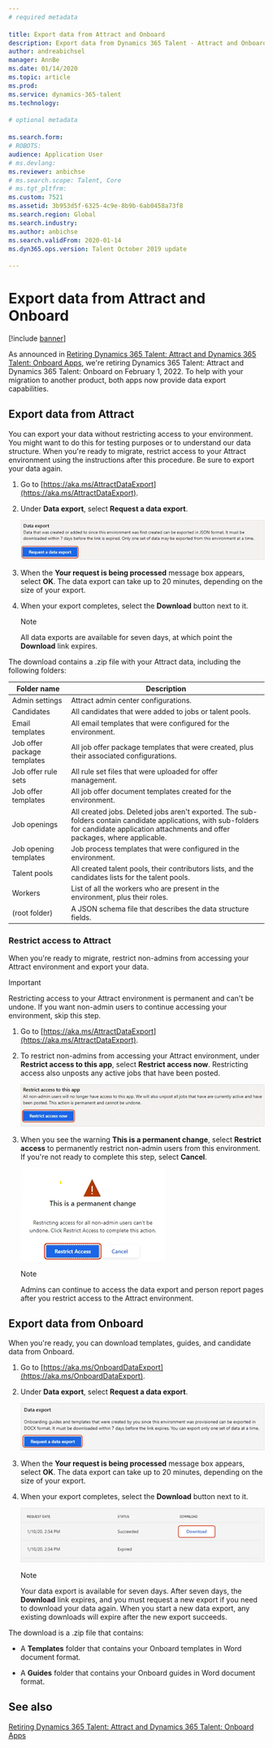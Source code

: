 ```yaml
---
# required metadata

title: Export data from Attract and Onboard
description: Export data from Dynamics 365 Talent - Attract and Onboard.
author: andreabichsel
manager: AnnBe
ms.date: 01/14/2020
ms.topic: article
ms.prod: 
ms.service: dynamics-365-talent
ms.technology: 

# optional metadata

ms.search.form: 
# ROBOTS: 
audience: Application User
# ms.devlang: 
ms.reviewer: anbichse
# ms.search.scope: Talent, Core
# ms.tgt_pltfrm: 
ms.custom: 7521
ms.assetid: 3b953d5f-6325-4c9e-8b9b-6ab0458a73f8
ms.search.region: Global
ms.search.industry: 
ms.author: anbichse
ms.search.validFrom: 2020-01-14
ms.dyn365.ops.version: Talent October 2019 update

---
```


# Export data from Attract and Onboard

[!include [banner](includes/banner.md)]

As announced in [Retiring Dynamics 365 Talent: Attract and Dynamics 365 Talent: Onboard Apps](https://community.dynamics.com/365/talent/b/dynamics365fortalent/posts/retiring-dynamics-365-talent-attract-and-onboard-apps), we're retiring Dynamics 365 Talent: Attract and Dynamics 365 Talent: Onboard on February 1, 2022. To help with your migration to another product, both apps now provide data export capabilities.

## Export data from Attract

You can export your data without restricting access to your environment. You might want to do this for testing purposes or to understand our data structure. When you're ready to migrate, restrict access to your Attract environment using the instructions after this procedure. Be sure to export your data again. 

1. Go to [https://aka.ms/AttractDataExport](https://aka.ms/AttractDataExport).

2. Under **Data export**, select **Request a data export**.

   ![[Request a data export from Attract](./media/attract-onboard-export-data-attract-request.png)](./media/attract-onboard-export-data-attract-request.png)

3. When the **Your request is being processed** message box appears, select **OK**. The data export can take up to 20 minutes, depending on the size of your export.

4. When your export completes, select the **Download** button next to it. 

   >[!NOTE]
   >All data exports are available for seven days, at which point the **Download** link expires.</br>
   
The download contains a .zip file with your Attract data, including the following folders:

| Folder name | Description |
| --- | --- |
| Admin settings | Attract admin center configurations. |
| Candidates | All candidates that were added to jobs or talent pools. |
| Email templates | All email templates that were configured for the environment. |
| Job offer package templates | All job offer package templates that were created, plus their associated configurations. |
| Job offer rule sets |  All rule set files that were uploaded for offer management. |
| Job offer templates | All job offer document templates created for the environment. |
| Job openings | All created jobs. Deleted jobs aren't exported. The sub-folders contain candidate applications, with sub-folders for candidate application attachments and offer packages, where applicable. |
| Job opening templates | Job process templates that were configured in the environment. |
| Talent pools | All created talent pools, their contributors lists, and the candidates lists for the talent pools. |
| Workers | List of all the workers who are present in the environment, plus their roles. |
| (root folder) | A JSON schema file that describes the data structure fields. |

### Restrict access to Attract

When you're ready to migrate, restrict non-admins from accessing your Attract environment and export your data.

>[!IMPORTANT]
>Restricting access to your Attract environment is permanent and can't be undone. If you want non-admin users to continue accessing your environment, skip this step.

1. Go to [https://aka.ms/AttractDataExport](https://aka.ms/AttractDataExport).

2. To restrict non-admins from accessing your Attract environment, under **Restrict access to this app**, select **Restrict access now**. Restricting access also unposts any active jobs that have been posted.

   ![[Restrict non-admin access to Attract](./media/attract-onboard-export-data-attract-restrict-access.png)](./media/attract-onboard-export-data-attract-restrict-access.png)

3. When you see the warning **This is a permanent change**, select **Restrict access** to permanently restrict non-admin users from this environment. If you're not ready to complete this step, select **Cancel**.

   ![[Warning that restricting access is a permanent change](./media/attract-onboard-export-data-attract-warning.png)](./media/attract-onboard-export-data-attract-warning.png)

   >[!NOTE]
   >Admins can continue to access the data export and person report pages after you restrict access to the Attract environment.

## Export data from Onboard

When you're ready, you can download templates, guides, and candidate data from Onboard.

1. Go to [https://aka.ms/OnboardDataExport](https://aka.ms/OnboardDataExport).

2. Under **Data export**, select **Request a data export**. 

   ![[Request a data export from Onboard](./media/attract-onboard-export-data-onboard-request.png)](./media/attract-onboard-export-data-onboard-request.png)

3. When the **Your request is being processed** message box appears, select **OK**. The data export can take up to 20 minutes, depending on the size of your export.

4. When your export completes, select the **Download** button next to it. 

   ![[Download data export from Onboard](./media/attract-onboard-export-data-onboard-download.png)](./media/attract-onboard-export-data-onboard-download.png)

   >[!NOTE]
   >Your data export is available for seven days. After seven days, the **Download** link expires, and you must request a new export if you need to download your data again. When you start a new data export, any existing downloads will expire after the new export succeeds.

The download is a .zip file that contains:

- A **Templates** folder that contains your Onboard templates in Word document format.

- A **Guides** folder that contains your Onboard guides in Word document format.

## See also

[Retiring Dynamics 365 Talent: Attract and Dynamics 365 Talent: Onboard Apps](https://community.dynamics.com/365/talent/b/dynamics365fortalent/posts/retiring-dynamics-365-talent-attract-and-onboard-apps)